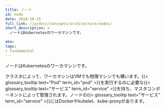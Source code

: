 ```yaml
---
title: ノード
id: node
date: 2018-10-15
full_link: /ja/docs/concepts/architecture/nodes/
short_description: >
  ノードはKubernetesのワーカマシンです。

aka:
tags:
- fundamental
---
```

 ノードはKubernetesのワーカマシンです。

<!--more-->

クラスタによって、ワーカマシンはVMでも物理マシンでも構います。{{< glossary_tooltip text="Pod" term_id="pod" >}}を実行するのに必要な{{< glossary_tooltip text="サービス" term_id="service" >}}を持ち、マスタコンポーネントによって管理されます。ノードの{{< glossary_tooltip text="サービス" term_id="service" >}}にはDockerやkubelet、kube-proxyがあります。
